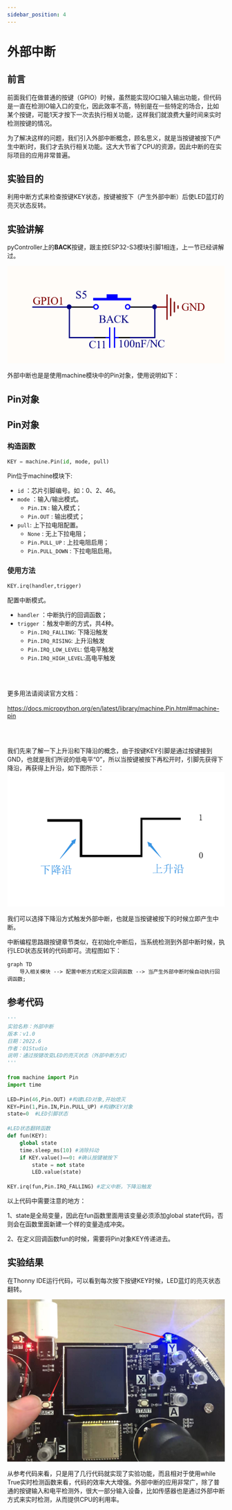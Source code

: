 ```yaml
---
sidebar_position: 4
---
```


# 外部中断

## 前言

前面我们在做普通的按键（GPIO）时候，虽然能实现IO口输入输出功能，但代码是一直在检测IO输入口的变化，因此效率不高，特别是在一些特定的场合，比如某个按键，可能1天才按下一次去执行相关功能，这样我们就浪费大量时间来实时检测按键的情况。

为了解决这样的问题，我们引入外部中断概念，顾名思义，就是当按键被按下(产生中断)时，我们才去执行相关功能。这大大节省了CPU的资源，因此中断的在实际项目的应用非常普遍。


## 实验目的
利用中断方式来检查按键KEY状态，按键被按下（产生外部中断）后使LED蓝灯的亮灭状态反转。

## 实验讲解
pyController上的**BACK**按键，跟主控ESP32-S3模块引脚1相连，上一节已经讲解过。

![exti](./img/exti/exti0.png)

外部中断也是是使用machine模块中的Pin对象，使用说明如下：

## Pin对象

## Pin对象

### 构造函数
```python
KEY = machine.Pin(id, mode, pull)
```

Pin位于machine模块下:

- `id` ：芯片引脚编号。如：0、2、46。
- `mode` ：输入/输出模式。
    - `Pin.IN` : 输入模式；
    - `Pin.OUT` : 输出模式；   
- `pull`: 上下拉电阻配置。
    - `None` : 无上下拉电阻；
    - `Pin.PULL_UP` : 上拉电阻启用；
    - `Pin.PULL_DOWN` : 下拉电阻启用。

### 使用方法
```python
KEY.irq(handler,trigger)
```
配置中断模式。
- `handler` ：中断执行的回调函数；
- `trigger` ：触发中断的方式，共4种。
    - `Pin.IRQ_FALLING`: 下降沿触发
    - `Pin.IRQ_RISING`: 上升沿触发
    - `Pin.IRQ_LOW_LEVEL`: 低电平触发
    - `Pin.IRQ_HIGH_LEVEL`:高电平触发

<br></br>

更多用法请阅读官方文档：<br></br>
https://docs.micropython.org/en/latest/library/machine.Pin.html#machine-pin

<br></br>

我们先来了解一下上升沿和下降沿的概念，由于按键KEY引脚是通过按键接到GND，也就是我们所说的低电平“0”，所以当按键被按下再松开时，引脚先获得下降沿，再获得上升沿，如下图所示：
![exti1](./img/exti/exti1.png)

我们可以选择下降沿方式触发外部中断，也就是当按键被按下的时候立即产生中断。

中断编程思路跟按键章节类似，在初始化中断后，当系统检测到外部中断时候，执行LED状态反转的代码即可。流程图如下：

```mermaid
graph TD
    导入相关模块 --> 配置中断方式和定义回调函数 --> 当产生外部中断时候自动执行回调函数;
```

## 参考代码

```python
'''
实验名称：外部中断
版本：v1.0
日期：2022.6
作者：01Studio
说明：通过按键改变LED的亮灭状态（外部中断方式）
'''

from machine import Pin
import time

LED=Pin(46,Pin.OUT) #构建LED对象,开始熄灭
KEY=Pin(1,Pin.IN,Pin.PULL_UP) #构建KEY对象
state=0  #LED引脚状态

#LED状态翻转函数
def fun(KEY):
    global state
    time.sleep_ms(10) #消除抖动
    if KEY.value()==0: #确认按键被按下
        state = not state
        LED.value(state)

KEY.irq(fun,Pin.IRQ_FALLING) #定义中断，下降沿触发

```

以上代码中需要注意的地方：

1、state是全局变量，因此在fun函数里面用该变量必须添加global state代码，否则会在函数里面新建一个样的变量造成冲突。

2、在定义回调函数fun的时候，需要将Pin对象KEY传递进去。


## 实验结果

在Thonny IDE运行代码，可以看到每次按下按键KEY时候，LED蓝灯的亮灭状态翻转。

![exti3](./img/exti/exti2.png)

从参考代码来看，只是用了几行代码就实现了实验功能，而且相对于使用while True实时检测函数来看，代码的效率大大增强。外部中断的应用非常广，除了普通的按键输入和电平检测外，很大一部分输入设备，比如传感器也是通过外部中断方式来实时检测，从而提供CPU的利用率。